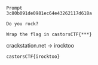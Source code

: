 ```
Prompt
3c80b091de0981ec64e43262117d618a

Do you rock?

Wrap the flag in castorsCTF{***}

```

crackstation.net -> irocktoo

`castorsCTF{irocktoo}`
